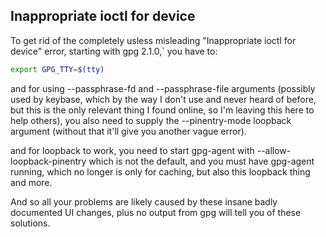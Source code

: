 ## Inappropriate ioctl for device

To get rid of the completely usless misleading "Inappropriate ioctl for device" error, starting with gpg 2.1.0,` you have to:

```bash
export GPG_TTY=$(tty)
```

and for using --passphrase-fd and --passphrase-file arguments (possibly used by keybase, which by the way I don't use and never heard of before, but this is the only relevant thing I found online, so I'm leaving this here to help others), you also need to supply the --pinentry-mode loopback argument (without that it'll give you another vague error).

and for loopback to work, you need to start gpg-agent with --allow-loopback-pinentry which is not the default, and you must have gpg-agent running, which no longer is only for caching, but also this loopback thing and more.

And so all your problems are likely caused by these insane badly documented UI changes, plus no output from gpg will tell you of these solutions.
